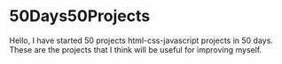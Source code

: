 # 50Days50Projects
Hello, I have started 50 projects html-css-javascript projects in 50 days. These are the projects that I think will be useful for improving myself.
